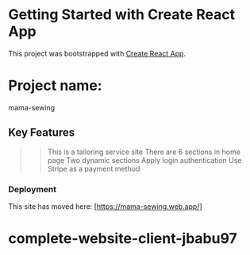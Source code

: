 # Getting Started with Create React App

This project was bootstrapped with [Create React App](https://github.com/facebook/create-react-app).

# Project name:

mama-sewing

## Key Features

>> This is a tailoring service site
>> There are 6 sections in home page
>> Two dynamic sections
>> Apply login authentication
>> Use Stripe as a payment method

### Deployment

This site has moved here: [https://mama-sewing.web.app/]
# complete-website-client-jbabu97

